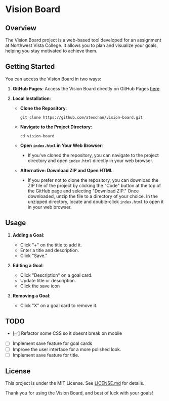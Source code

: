 # Vision Board

## Overview

The Vision Board project is a web-based tool developed for an assignment at Northwest Vista College. It allows you to plan and visualize your goals, helping you stay motivated to achieve them.


## Getting Started

You can access the Vision Board in two ways:

1. **GitHub Pages**: Access the Vision Board directly on GitHub Pages [here](https://ateschan.github.io/vision-board/).

2. **Local Installation**:

   - **Clone the Repository**:
     ```
     git clone https://github.com/ateschan/vision-board.git
     ```
   
   - **Navigate to the Project Directory**:
     ```
     cd vision-board
     ```

   - **Open `index.html` in Your Web Browser**:
     - If you've cloned the repository, you can navigate to the project directory and open `index.html` directly in your web browser.
     
   - **Alternative: Download ZIP and Open HTML**:
     - If you prefer not to clone the repository, you can download the ZIP file of the project by clicking the "Code" button at the top of the GitHub page and selecting "Download ZIP." Once downloaded, unzip the file to a directory of your choice. In the unzipped directory, locate and double-click `index.html` to open it in your web browser.

## Usage

1. **Adding a Goal**:
   - Click "+" on the title to add it.
   - Enter a title and description.
   - Click "Save."

2. **Editing a Goal**:
   - Click "Description" on a goal card.
   - Update title or description.
   - Click the save icon

3. **Removing a Goal**:
   - Click "X" on a goal card to remove it.
  
## TODO

- [✅] Refactor some CSS so it doesnt break on mobile
- [ ] Implement save feature for goal cards
- [ ] Improve the user interface for a more polished look.
- [ ] Implement save feature for title.

## License

This project is under the MIT License. See [LICENSE.md](LICENSE.md) for details.



Thank you for using the Vision Board, and best of luck with your goals!
